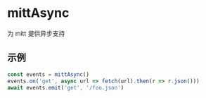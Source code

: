 # mittAsync

为 mitt 提供异步支持

## 示例

```js
const events = mittAsync()
events.on('get', async url => fetch(url).then(r => r.json()))
await events.emit('get', '/foo.json')
```
